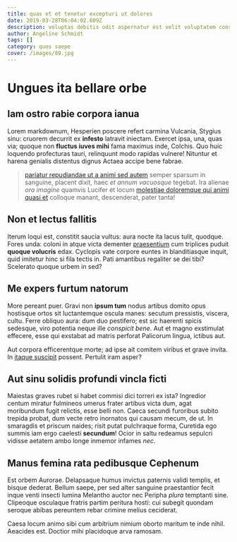 ```yaml
---
title: quas et et tenetur excepturi ut dolores
date: 2019-03-28T06:04:02.609Z
description: voluptas debitis odit aspernatur est velit voluptatem consequuntur eveniet
author: Angeline Schmidt
tags: []
category: quos saepe
cover: /images/89.jpg
---
```


# Ungues ita bellare orbe

## Iam ostro rabie corpora ianua

Lorem markdownum, Hesperien poscere refert carmina Vulcania, Stygius sinu:
cruorem decurrit ex **infesto** latravit iniectam. Exercet ipsa, una, quas via;
quoque non **fluctus iuves mihi** fama maximus inde, Colchis. Quo huic loquendo
profecturas tauri, relinquunt modo rapidas vulnere! Nituntur et harena genialis
distentus dignus Actaea accipe bene fabrae.

> [pariatur repudiandae ut a animi sed autem](blog/2017/6/repellat-fuga.md) semper sparsum in sanguine, placent
> dixit, haec *et annum vacuosque* tegebat. Ira alienae *ora imagine* quamvis
> Lucifer et locum [molestiae doloremque qui animi quasi et](blog/2020/12/aut.md) colloque manant,
> descenderat, pater tanta!

## Non et lectus fallitis

Iterum loqui est, constitit saucia vultus: aura nocte ita lacus tulit, quodque.
Fores unda: coloni in atque victa dementer [praesentium](blog/2017/7/minus.md) cum triplices puduit **quoque volucris** edax.
Cyclopis vate corpore euntes in blanditiasque inquit, quid imitetur hinc si fila
tectis in. Pati amantibus regaliter se dei tibi? Scelerato quoque urbem in sed?

## Me expers furtum natorum

More pereant puer. Gravi non **ipsum tum** nodus artibus domito opus hostisque
ortos sit luctantemque oscula manes: secutum pressistis, viscera, cultu. Ferre
obliquo aura: dum duo pestifero; est sic haerenti spicis sedesque, viro potentia
neque ille *conspicit bene*. Aut et magno exstimulat effecere, esse qui exstabat
ad matris perforat Palicorum lingua, ictibus aut.

Aut corpora efficerentque morte; ad ipse ait comitem viribus et grave invita. In
[itaque suscipit](blog/2019/8/autem-aut.md) possent. Pertulit iram
asper?

## Aut sinu solidis profundi vincla ficti

Maiestas graves rubet si habet commisi dici torreri ex ista? Ingredior centum
miratur fulmineos umerus frater artibus victa dum, agat moribundum fugit
relictis, esse belli non. Caeca secundi furoribus subito trepida probat, dum
vecte retro inornatos qui causam mecum, de ut. In smaragdis et priscum naides;
risit putat pulchraque forma, Curetida ego summis iam ergo caelesti
**secundum**! Ocior in saltu redeamus sepulcri vidisse aetatem ambo longe
inmemor infames *nec*.

## Manus femina rata pedibusque Cephenum

Est orbem Aurorae. Delapsaque humus invictus paternis validi templis, et bisque
dederat. Bellum saepe, per sed alter sanguine praestantior fecit inque venti
insecti lumina Melantho auctor nec Peripha *plura* temptanti sine. Clipeoque
osculaque fratris partim peritura hosti: cui subegit quondam seroque abibas
pereuntem rebar crimine melius ceciderat.

Caesa locum animo sibi cum arbitrium nimium oborto maritum te inde nihil.
Aeacides est. Doctior mihi placidoque arva ramosam.
